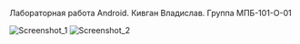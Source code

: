 Лабораторная работа Android. Кивган Владислав. Группа МПБ-101-О-01

![Screenshot_1](https://github.com/Qvgun/Effective_LAB1/assets/114863409/88cd1ae0-0106-47dc-a5bd-a245ec045f27)
![Screenshot_2](https://github.com/Qvgun/Effective_LAB1/assets/114863409/578f19e1-6a19-4850-bc3d-0eafb571cc88)
